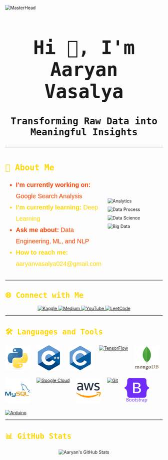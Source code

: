 ![MasterHead](https://user-images.githubusercontent.com/74038190/241765440-80728820-e06b-4f96-9c9e-9df46f0cc0a5.gif)

<h1 align="center" style="font-family: 'Lucida Console', Monaco, monospace; font-size: 60px; font-weight: bold;">Hi 👋, I'm Aaryan Vasalya</h1>
<h3 align="center" style="font-family: 'Lucida Console', Monaco, monospace; font-size: 30px; font-weight: bold;">Transforming Raw Data into Meaningful Insights</h3>

---

<div style="display: flex; align-items: center;">
  <div style="flex: 1;">
    <h2 style="font-family: 'Lucida Console', Monaco, monospace; font-size: 26px; font-weight: bold; color: #FFD700;">🔭 About Me</h2>
    <ul style="font-family: 'Arial', sans-serif; font-size: 20px; line-height: 1.8;">
      <li style="color: #FF4500;"><strong>I’m currently working on:</strong> Google Search Analysis</li>
      <li style="color: #FFD700;"><strong>I’m currently learning:</strong> Deep Learning</li>
      <li style="color: #FF4500;"><strong>Ask me about:</strong> Data Engineering, ML, and NLP</li>
      <li style="color: #FFD700;"><strong>How to reach me:</strong> aaryanvasalya024@gmail.com</li>
    </ul>
  </div>
  <div style="display: flex; flex-direction: column; gap: 10px; margin-left: 20px;">
    <img src="https://images.squarespace-cdn.com/content/v1/55ed989ee4b0c7f115ddc924/1541600620919-VEI2IOYGNT2WJXA2W4A0/analytics.gif" alt="Analytics" width="350" />
    <img src="https://miro.medium.com/v2/resize:fit:1400/1*cXdJh394X6YIzRCvXsaJzg.gif" alt="Data Process" width="350" />
    <img src="https://bevologyinc.com/blog/wp-content/uploads/2019/01/metrics-giphy.gif" alt="Data Science" width="350" />
    <img src="https://www.sappiencia.com/images/dashboard-inteligentes-sappiencia.gif" alt="Big Data" width="350" />
  </div>
</div>

---

<h2 style="font-family: 'Lucida Console', Monaco, monospace; font-size: 24px; font-weight: bold; color: #FFD700;">🌐 Connect with Me</h2>
<p align="center">
  <a href="https://kaggle.com/aaryanvasalya12341" target="_blank">
    <img src="https://raw.githubusercontent.com/rahuldkjain/github-profile-readme-generator/master/src/images/icons/Social/kaggle.svg" alt="Kaggle" height="50" width="50" />
  </a>
  <a href="https://medium.com/@aaryanvasalya" target="_blank">
    <img src="https://raw.githubusercontent.com/rahuldkjain/github-profile-readme-generator/master/src/images/icons/Social/medium.svg" alt="Medium" height="50" width="50" />
  </a>
  <a href="https://www.youtube.com/c/chaincoder" target="_blank">
    <img src="https://raw.githubusercontent.com/rahuldkjain/github-profile-readme-generator/master/src/images/icons/Social/youtube.svg" alt="YouTube" height="50" width="50" />
  </a>
  <a href="https://www.leetcode.com/aaryanvasalya" target="_blank">
    <img src="https://raw.githubusercontent.com/rahuldkjain/github-profile-readme-generator/master/src/images/icons/Social/leet-code.svg" alt="LeetCode" height="50" width="50" />
  </a>
</p>

---

<h2 style="font-family: 'Lucida Console', Monaco, monospace; font-size: 24px; font-weight: bold; color: #FFD700;">🛠️ Languages and Tools</h2>
<div align="center" style="display: flex; flex-wrap: wrap; gap: 20px;">
  <a href="https://www.python.org" target="_blank" rel="noreferrer">
    <img src="https://raw.githubusercontent.com/devicons/devicon/master/icons/python/python-original.svg" alt="Python" width="80" height="80" />
  </a>
  <a href="https://www.w3schools.com/cpp/" target="_blank" rel="noreferrer">
    <img src="https://raw.githubusercontent.com/devicons/devicon/master/icons/cplusplus/cplusplus-original.svg" alt="C++" width="80" height="80" />
  </a>
  <a href="https://www.cprogramming.com/" target="_blank" rel="noreferrer">
    <img src="https://raw.githubusercontent.com/devicons/devicon/master/icons/c/c-original.svg" alt="C" width="80" height="80" />
  </a>
  <a href="https://www.tensorflow.org" target="_blank" rel="noreferrer">
    <img src="https://www.vectorlogo.zone/logos/tensorflow/tensorflow-icon.svg" alt="TensorFlow" width="80" height="80" />
  </a>
  <a href="https://www.mongodb.com/" target="_blank" rel="noreferrer">
    <img src="https://raw.githubusercontent.com/devicons/devicon/master/icons/mongodb/mongodb-original-wordmark.svg" alt="MongoDB" width="80" height="80" />
  </a>
  <a href="https://www.mysql.com/" target="_blank" rel="noreferrer">
    <img src="https://raw.githubusercontent.com/devicons/devicon/master/icons/mysql/mysql-original-wordmark.svg" alt="MySQL" width="80" height="80" />
  </a>
  <a href="https://cloud.google.com" target="_blank" rel="noreferrer">
    <img src="https://www.vectorlogo.zone/logos/google_cloud/google_cloud-icon.svg" alt="Google Cloud" width="80" height="80" />
  </a>
  <a href="https://aws.amazon.com" target="_blank" rel="noreferrer">
    <img src="https://raw.githubusercontent.com/devicons/devicon/master/icons/amazonwebservices/amazonwebservices-original-wordmark.svg" alt="AWS" width="80" height="80" />
  </a>
  <a href="https://git-scm.com/" target="_blank" rel="noreferrer">
    <img src="https://www.vectorlogo.zone/logos/git-scm/git-scm-icon.svg" alt="Git" width="80" height="80" />
  </a>
  <a href="https://getbootstrap.com" target="_blank" rel="noreferrer">
    <img src="https://raw.githubusercontent.com/devicons/devicon/master/icons/bootstrap/bootstrap-plain-wordmark.svg" alt="Bootstrap" width="80" height="80" />
  </a>
  <a href="https://www.arduino.cc/" target="_blank" rel="noreferrer">
    <img src="https://cdn.worldvectorlogo.com/logos/arduino-1.svg" alt="Arduino" width="80" height="80" />
  </a>
</div>

---

<h2 style="font-family: 'Lucida Console', Monaco, monospace; font-size: 24px; font-weight: bold; color: #FFD700;">📊 GitHub Stats</h2>
<div align="center">
  <img src="https://github-readme-stats.vercel.app/api/top-langs?username=aaryan6774&show_icons=true&locale=en&layout=compact" alt="Aaryan's GitHub Stats" />
</div>
